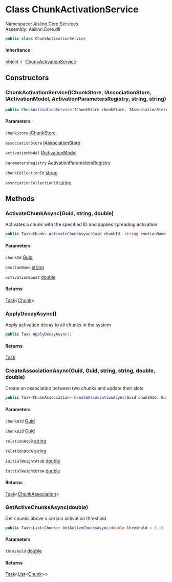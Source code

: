 # <a id="Aislinn_Core_Services_ChunkActivationService"></a> Class ChunkActivationService

Namespace: [Aislinn.Core.Services](Aislinn.Core.Services.md)  
Assembly: Aislinn.Core.dll  

```csharp
public class ChunkActivationService
```

#### Inheritance

object ← 
[ChunkActivationService](Aislinn.Core.Services.ChunkActivationService.md)

## Constructors

### <a id="Aislinn_Core_Services_ChunkActivationService__ctor_Aislinn_ChunkStorage_Interfaces_IChunkStore_Aislinn_ChunkStorage_Interfaces_IAssociationStore_Aislinn_Core_Activation_IActivationModel_Aislinn_Core_Activation_ActivationParametersRegistry_System_String_System_String_"></a> ChunkActivationService\(IChunkStore, IAssociationStore, IActivationModel, ActivationParametersRegistry, string, string\)

```csharp
public ChunkActivationService(IChunkStore chunkStore, IAssociationStore associationStore, IActivationModel activationModel, ActivationParametersRegistry parametersRegistry = null, string chunkCollectionId = "default", string associationCollectionId = "default")
```

#### Parameters

`chunkStore` [IChunkStore](Aislinn.ChunkStorage.Interfaces.IChunkStore.md)

`associationStore` [IAssociationStore](Aislinn.ChunkStorage.Interfaces.IAssociationStore.md)

`activationModel` [IActivationModel](Aislinn.Core.Activation.IActivationModel.md)

`parametersRegistry` [ActivationParametersRegistry](Aislinn.Core.Activation.ActivationParametersRegistry.md)

`chunkCollectionId` [string](https://learn.microsoft.com/dotnet/api/system.string)

`associationCollectionId` [string](https://learn.microsoft.com/dotnet/api/system.string)

## Methods

### <a id="Aislinn_Core_Services_ChunkActivationService_ActivateChunkAsync_System_Guid_System_String_System_Double_"></a> ActivateChunkAsync\(Guid, string, double\)

Activates a chunk with the specified ID and applies spreading activation

```csharp
public Task<Chunk> ActivateChunkAsync(Guid chunkId, string emotionName = null, double activationBoost = 1)
```

#### Parameters

`chunkId` [Guid](https://learn.microsoft.com/dotnet/api/system.guid)

`emotionName` [string](https://learn.microsoft.com/dotnet/api/system.string)

`activationBoost` [double](https://learn.microsoft.com/dotnet/api/system.double)

#### Returns

 [Task](https://learn.microsoft.com/dotnet/api/system.threading.tasks.task\-1)<[Chunk](Aislinn.Core.Models.Chunk.md)\>

### <a id="Aislinn_Core_Services_ChunkActivationService_ApplyDecayAsync"></a> ApplyDecayAsync\(\)

Apply activation decay to all chunks in the system

```csharp
public Task ApplyDecayAsync()
```

#### Returns

 [Task](https://learn.microsoft.com/dotnet/api/system.threading.tasks.task)

### <a id="Aislinn_Core_Services_ChunkActivationService_CreateAssociationAsync_System_Guid_System_Guid_System_String_System_String_System_Double_System_Double_"></a> CreateAssociationAsync\(Guid, Guid, string, string, double, double\)

Create an association between two chunks and update their slots

```csharp
public Task<ChunkAssociation> CreateAssociationAsync(Guid chunkAId, Guid chunkBId, string relationAtoB, string relationBtoA, double initialWeightAtoB = 0.5, double initialWeightBtoA = 0.5)
```

#### Parameters

`chunkAId` [Guid](https://learn.microsoft.com/dotnet/api/system.guid)

`chunkBId` [Guid](https://learn.microsoft.com/dotnet/api/system.guid)

`relationAtoB` [string](https://learn.microsoft.com/dotnet/api/system.string)

`relationBtoA` [string](https://learn.microsoft.com/dotnet/api/system.string)

`initialWeightAtoB` [double](https://learn.microsoft.com/dotnet/api/system.double)

`initialWeightBtoA` [double](https://learn.microsoft.com/dotnet/api/system.double)

#### Returns

 [Task](https://learn.microsoft.com/dotnet/api/system.threading.tasks.task\-1)<[ChunkAssociation](Aislinn.Core.Models.ChunkAssociation.md)\>

### <a id="Aislinn_Core_Services_ChunkActivationService_GetActiveChunksAsync_System_Double_"></a> GetActiveChunksAsync\(double\)

Get chunks above a certain activation threshold

```csharp
public Task<List<Chunk>> GetActiveChunksAsync(double threshold = 0.1)
```

#### Parameters

`threshold` [double](https://learn.microsoft.com/dotnet/api/system.double)

#### Returns

 [Task](https://learn.microsoft.com/dotnet/api/system.threading.tasks.task\-1)<[List](https://learn.microsoft.com/dotnet/api/system.collections.generic.list\-1)<[Chunk](Aislinn.Core.Models.Chunk.md)\>\>

